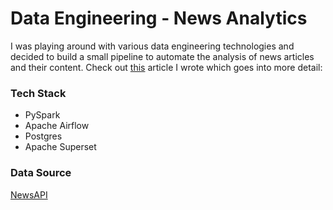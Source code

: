# Data Engineering - News Analytics
I was playing around with various data engineering technologies and decided to build a small pipeline to automate the analysis of news articles and their content.
Check out [this](https://medium.com/@ehartley38/learning-data-engineering-building-a-data-pipeline-with-pyspark-and-apache-airflow-bd7812efdf30) article I wrote which goes into more detail: 
### Tech Stack
- PySpark
- Apache Airflow
- Postgres
- Apache Superset

### Data Source
[NewsAPI](https://newsapi.org/)

